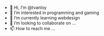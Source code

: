 - 👋 Hi, I’m @tvanloy
- 👀 I’m interested in programming and gaming 
- 🌱 I’m currently learning webdesign
- 💞️ I’m looking to collaborate on ...
- 📫 How to reach me ...

<!---
tvanloy/tvanloy is a ✨ special ✨ repository because its `README.md` (this file) appears on your GitHub profile.
You can click the Preview link to take a look at your changes.
--->
